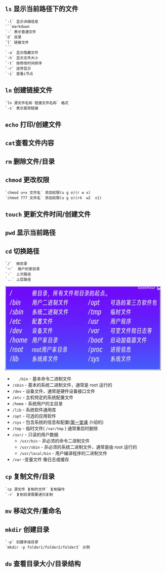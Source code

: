 ## `ls` 显示当前路径下的文件
	`-l` 显示详细信息
	```markdown
	`-` 表示普通文件
	`d` 目录
	`l` 链接文件
	```
	`-a` 显示隐藏文件
	`-h` 显示文件大小
	`-t` 按修改时间排序
	`-r` 逆序显示
	`-i` 查看i节点
## `ln` 创建链接文件
	`ln 源文件名称 链接文件名称` 格式
	`-s` 表示是软链接
##  `echo` 打印/创建文件
## `cat`查看文件内容
##  `rm` 删除文件/目录 
## `chmod` 更改权限
	`chmod u+x 文件名` 添加权限(u g o)(r w x)
	`chmod 777 文件名` 添加权限(u g o)(r4  w2  x1)
## `touch` 更新文件时间/创建文件
## `pwd` 显示当前路径
## `cd` 切换路径
	`/`  根目录
	`～`  用户的家目录
	`-`  上次路径
	`..` 上层路径
	
![](../../public/linux_content.png)

- `   /bin` - 基本命令二进制文件
- `/sbin` - 基本的系统二进制文件，通常是 root 运行的
- `/dev` - 设备文件，通常是硬件设备接口文件
- `/etc` - 主机特定的系统配置文件
- `/home` - 系统用户的主目录
- `/lib` - 系统软件通用库
- `/opt` - 可选的应用软件
- `/sys` - 包含系统的信息和配置([第一堂课](https://missing-semester-cn.github.io/2020/course-shell/) 介绍的)
- `/tmp` - 临时文件( `/var/tmp` ) 通常重启时删除
- `/usr/` - 只读的用户数据
    - `/usr/bin` - 非必须的命令二进制文件
    - `/usr/sbin` - 非必须的系统二进制文件，通常是由 root 运行的
    - `/usr/local/bin` - 用户编译程序的二进制文件
- `/var` -变量文件 像日志或缓存
## `cp` 复制文件/目录
	`cp 源文件 复制的文件` 复制操作
	`-r` 复制目录需要递归复制
## `mv` 移动文件/重命名
## `mkdir` 创建目录
	`-p` 创建多级目录
	`mkdir -p folder1/folder2/folder3` 示例
## `du` 查看目录大小/目录结构